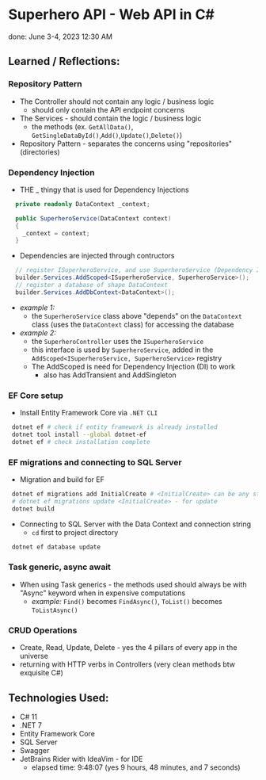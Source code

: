 # Superhero API - Web API in C#
done: June 3-4, 2023 12:30 AM

## Learned / Reflections:

### Repository Pattern
- The Controller should not contain any logic / business logic
  - should only contain the API endpoint concerns
- The Services - should contain the logic / business logic
  - the methods (ex. `GetAllData()`, `GetSingleDataById()`,`Add()`,`Update()`,`Delete()`)
- Repository Pattern - separates the concerns using "repositories" (directories)

### Dependency Injection

- THE _ thingy that is used for Dependency Injections
```csharp
  private readonly DataContext _context;

  public SuperheroService(DataContext context)
  {
    _context = context;
  }
```
- Dependencies are injected through contructors
```csharp
  // register ISuperheroService, and use SuperheroService (Dependency Injection)
  builder.Services.AddScoped<ISuperheroService, SuperheroService>();
  // register a database of shape DataContext
  builder.Services.AddDbContext<DataContext>();
```
  - *example 1:* 
    - the `SuperheroService` class above "depends" on the `DataContext`
class (uses the `DataContext` class) for accessing the database
  - *example 2:*
    - the `SuperheroController` uses the `ISuperheroService` 
    - this interface is used by `SuperheroService`,
    added in the `AddScoped<ISuperheroService, SuperheroService>` registry 
    - The AddScoped is need for Dependency Injection (DI) to work
      - also has AddTransient and AddSingleton

### EF Core setup
- Install Entity Framework Core via `.NET CLI`
```bash
 dotnet ef # check if entity framework is already installed
 dotnet tool install --global dotnet-ef
 dotnet ef # check installation complete
```

### EF migrations and connecting to SQL Server
- Migration and build for EF
```bash
 dotnet ef migrations add InitialCreate # <InitialCreate> can be any string like in git commit
 # dotnet ef migrations update <InitialCreate> - for update
 dotnet build
```
- Connecting to SQL Server with the Data Context and connection string
  - `cd` first to project directory
```bash
 dotnet ef database update
```

### Task generic, async await
- When using Task generics - the methods used should always be with "Async" keyword when in expensive computations
  - *example:* `Find()` becomes `FindAsync()`, `ToList()` becomes `ToListAsync()`

### CRUD Operations
- Create, Read, Update, Delete - yes the 4 pillars of every app in the universe
- returning with HTTP verbs in Controllers (very clean methods btw exquisite C#)

## Technologies Used:
- C# 11
- .NET 7
- Entity Framework Core
- SQL Server
- Swagger
- JetBrains Rider with IdeaVim - for IDE
  - elapsed time: 9:48:07 (yes 9 hours, 48 minutes, and 7 seconds)